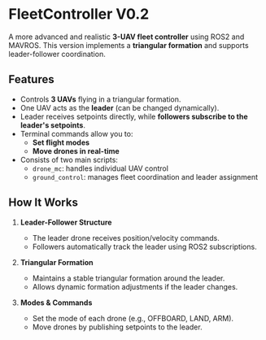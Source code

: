 # FleetController V0.2

A more advanced and realistic **3-UAV fleet controller** using ROS2 and MAVROS. This version implements a **triangular formation** and supports leader-follower coordination.

## Features

- Controls **3 UAVs** flying in a triangular formation.
- One UAV acts as the **leader** (can be changed dynamically).
- Leader receives setpoints directly, while **followers subscribe to the leader's setpoints**.
- Terminal commands allow you to:
  - **Set flight modes**  
  - **Move drones in real-time**
- Consists of two main scripts:
  - `drone_mc`: handles individual UAV control  
  - `ground_control`: manages fleet coordination and leader assignment  

## How It Works

1. **Leader-Follower Structure**  
   - The leader drone receives position/velocity commands.  
   - Followers automatically track the leader using ROS2 subscriptions.  

2. **Triangular Formation**  
   - Maintains a stable triangular formation around the leader.  
   - Allows dynamic formation adjustments if the leader changes.

3. **Modes & Commands**  
   - Set the mode of each drone (e.g., OFFBOARD, LAND, ARM).  
   - Move drones by publishing setpoints to the leader.  


